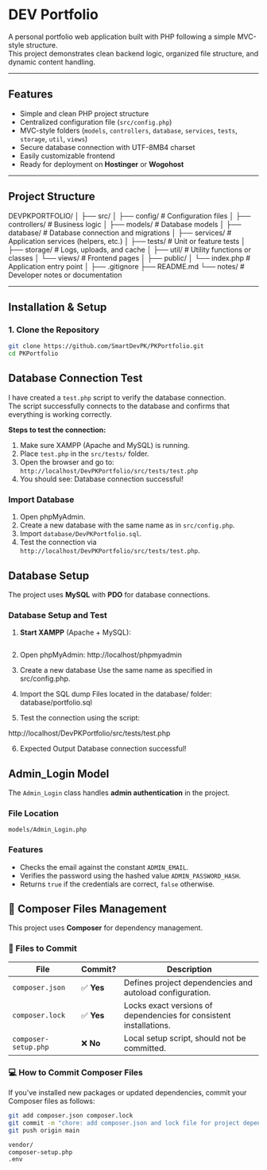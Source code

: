 # DEV Portfolio

A personal portfolio web application built with PHP following a simple MVC-style structure.  
This project demonstrates clean backend logic, organized file structure, and dynamic content handling.

---

##  Features

- Simple and clean PHP project structure  
- Centralized configuration file (`src/config.php`)  
- MVC-style folders (`models`, `controllers`, `database`, `services`, `tests`, `storage`, `util`, `views`)  
- Secure database connection with UTF-8MB4 charset  
- Easily customizable frontend  
- Ready for deployment on **Hostinger** or **Wogohost**

---

## Project Structure
DEVPKPORTFOLIO/
│
├── src/
│ ├── config/ # Configuration files
│ ├── controllers/ # Business logic
│ ├── models/ # Database models
│ ├── database/ # Database connection and migrations
│ ├── services/ # Application services (helpers, etc.)
│ ├── tests/ # Unit or feature tests
│ ├── storage/ # Logs, uploads, and cache
│ ├── util/ # Utility functions or classes
│ └── views/ # Frontend pages
│
├── public/
│ └── index.php # Application entry point
│
├── .gitignore
├── README.md
└── notes/ # Developer notes or documentation


---
##  Installation & Setup

### 1. Clone the Repository
```bash
git clone https://github.com/SmartDevPK/PKPortfolio.git
cd PKPortfolio

```
## Database Connection Test
I have created a `test.php` script to verify the database connection.  
The script successfully connects to the database and confirms that everything is working correctly.

**Steps to test the connection:**

1. Make sure XAMPP (Apache and MySQL) is running.
2. Place `test.php` in the `src/tests/` folder.
3. Open the browser and go to:  
   `http://localhost/DevPKPortfolio/src/tests/test.php`
4. You should see: Database connection successful!

### Import Database
1. Open phpMyAdmin.
2. Create a new database with the same name as in `src/config.php`.
3. Import `database/DevPKPortfolio.sql`.
4. Test the connection via `http://localhost/DevPKPortfolio/src/tests/test.php`.

## Database Setup
The project uses **MySQL** with **PDO** for database connections.  

### Database Setup and Test

1. **Start XAMPP** (Apache + MySQL):
   ```bash
2. Open phpMyAdmin:
http://localhost/phpmyadmin

3. Create a new database
Use the same name as specified in src/config.php.

4. Import the SQL dump
Files located in the database/ folder:
database/portfolio.sql

5. Test the connection using the script:

http://localhost/DevPKPortfolio/src/tests/test.php

6. Expected Output
Database connection successful!

## Admin_Login Model

The `Admin_Login` class handles **admin authentication** in the project.

### File Location
`models/Admin_Login.php`

### Features
- Checks the email against the constant `ADMIN_EMAIL`.
- Verifies the password using the hashed value `ADMIN_PASSWORD_HASH`.
- Returns `true` if the credentials are correct, `false` otherwise.

## 🎵 Composer Files Management

This project uses **Composer** for dependency management.

### 📁 Files to Commit

| File | Commit? | Description |
|------|----------|--------------|
| `composer.json` | ✅ **Yes** | Defines project dependencies and autoload configuration. |
| `composer.lock` | ✅ **Yes** | Locks exact versions of dependencies for consistent installations. |
| `composer-setup.php` | ❌ **No** | Local setup script, should not be committed. |

### 💻 How to Commit Composer Files

If you’ve installed new packages or updated dependencies, commit your Composer files as follows:

```bash
git add composer.json composer.lock
git commit -m "chore: add composer.json and lock file for project dependencies"
git push origin main

vendor/
composer-setup.php
.env

